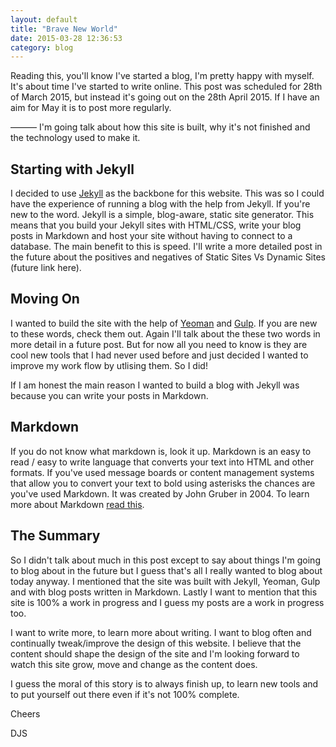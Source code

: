 ```yaml
---
layout: default
title: "Brave New World"
date: 2015-03-28 12:36:53
category: blog
---
```


Reading this, you'll know I've started a blog, I'm pretty happy with myself. It's about time I've started to write online. This post was scheduled for 28th of March 2015, but instead it's going out on the 28th April 2015. If I have an aim for May it is to post more regularly.

&#8212;&#8212;&#8212; I'm going talk about how this site is built, why it's not finished and the technology used to make it.

## Starting with Jekyll

I decided to use [Jekyll][jekyll] as the backbone for this website. This was so I could have the experience of running a blog with the help from Jekyll. If you're new to the word. Jekyll is a simple, blog-aware, static site generator. This means that you build your Jekyll sites with HTML/CSS, write your blog posts in Markdown and host your site without having to connect to a database. The main benefit to this is speed. I'll write a more detailed post in the future about the positives and negatives of Static Sites Vs Dynamic Sites (future link here).

## Moving On

I wanted to build the site with the help of [Yeoman][yeoman] and [Gulp][gulp]. If you are new to these words, check them out. Again I'll talk about the these two words in more detail in a future post. But for now all you need to know is they are cool new tools that I had never used before and just decided I wanted to improve my work flow by utlising them. So I did!

If I am honest the main reason I wanted to build a blog with Jekyll was because you can write your posts in Markdown.

## Markdown

If you do not know what markdown is, look it up. Markdown is an easy to read / easy to write language that converts your text into HTML and other formats. If you've used message boards or content management systems that allow you to convert your text to bold using asterisks the chances are you've used Markdown. It was created by John Gruber in 2004. To learn more about Markdown [read this][daringfireball-markdown].

## The Summary

So I didn't talk about much in this post except to say about things I'm going to blog about in the future but I guess that's all I really wanted to blog about today anyway. I mentioned that the site was built with Jekyll, Yeoman, Gulp and with blog posts written in Markdown. Lastly I want to mention that this site is 100% a work in progress and I guess my posts are a work in progress too.

I want to write more, to learn more about writing. I want to blog often and continually tweak/improve the design of this website. I believe that the content should shape the design of the site and I'm looking forward to watch this site grow, move and change as the content does.

I guess the moral of this story is to always finish up, to learn new tools and to put yourself out there even if it's not 100% complete.

Cheers

DJS

[daringfireball-markdown]: http://daringfireball.net/projects/markdown/syntax
[jekyll]: http://jekyllrb.com
[yeoman]: http://yeoman.io
[gulp]: http://gulpjs.com
